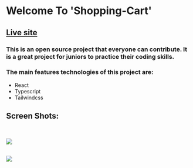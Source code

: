 # Welcome To 'Shopping-Cart'

## [Live site](https://develad.github.io/cart/)

### This is an open source project that everyone can contribute. It is a great project for juniors to practice their coding skills.

### The main features technologies of this project are:

- React
- Typescript
- Tailwindcss

## Screen Shots:

<br/>

![](https://raw.githubusercontent.com/develad/cart/main/public/images/image_02.png)
<br/>
<br/>

![](https://raw.githubusercontent.com/develad/cart/main/public/images/image_01.png)
